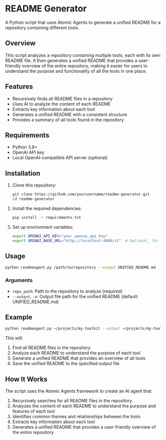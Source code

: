 # README Generator

A Python script that uses Atomic Agents to generate a unified README for a repository containing different tools.

## Overview

This script analyzes a repository containing multiple tools, each with its own README file. It then generates a unified README that provides a user-friendly overview of the entire repository, making it easier for users to understand the purpose and functionality of all the tools in one place.

## Features

- Recursively finds all README files in a repository
- Uses AI to analyze the content of each README
- Extracts key information about each tool
- Generates a unified README with a consistent structure
- Provides a summary of all tools found in the repository

## Requirements

- Python 3.8+
- OpenAI API key
- Local OpenAI-compatible API server (optional)

## Installation

1. Clone this repository:
   ```bash
   git clone https://github.com/yourusername/readme-generator.git
   cd readme-generator
   ```

2. Install the required dependencies:
   ```bash
   pip install -r requirements.txt
   ```

3. Set up environment variables:
   ```bash
   export OPENAI_API_KEY="your_openai_api_key"
   export OPENAI_BASE_URL="http://localhost:4000/v1"  # Optional, for local API server
   ```

## Usage

```bash
python readmeagent.py /path/to/repository --output UNIFIED_README.md
```

### Arguments

- `repo_path`: Path to the repository to analyze (required)
- `--output`, `-o`: Output file path for the unified README (default: UNIFIED_README.md)

## Example

```bash
python readmeagent.py ~/projects/my-toolkit --output ~/projects/my-toolkit/README.md
```

This will:
1. Find all README files in the repository
2. Analyze each README to understand the purpose of each tool
3. Generate a unified README that provides an overview of all tools
4. Save the unified README to the specified output file

## How It Works

The script uses the Atomic Agents framework to create an AI agent that:

1. Recursively searches for all README files in the repository
2. Analyzes the content of each README to understand the purpose and features of each tool
3. Identifies common themes and relationships between the tools
4. Extracts key information about each tool
5. Generates a unified README that provides a user-friendly overview of the entire repository

